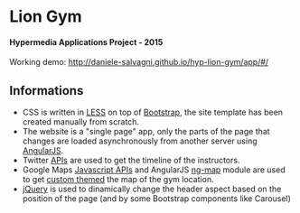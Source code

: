 # Lion Gym
#### Hypermedia Applications Project - 2015

Working demo: http://daniele-salvagni.github.io/hyp-lion-gym/app/#/


## Informations

- CSS is written in [LESS](http://lesscss.org/) on top of [Bootstrap](http://getbootstrap.com/), the site template has been created manually from scratch.
- The website is a "single page" app, only the parts of the page that changes are loaded asynchronously from another server using [AngularJS](https://angularjs.org/).
- Twitter [APIs](https://dev.twitter.com/rest/reference/get/statuses/user_timeline) are used to get the timeline of the instructors.
- Google Maps [Javascript APIs](https://developers.google.com/maps/documentation/javascript/) and AngularJS [ng-map](http://ngmap.github.io/) module are used to get [custom themed](https://developers.google.com/maps/documentation/javascript/styling) the map of the gym location.
- [jQuery](https://jquery.com/) is used to dinamically change the header aspect based on the position of the page (and by some Bootstrap components like Carousel)
